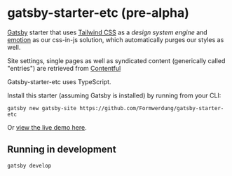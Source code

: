 # gatsby-starter-etc (pre-alpha)
[Gatsby](https://www.gatsbyjs.org/) starter that uses [Tailwind CSS](https://tailwindcss.com/) as a *design system engine* and
[emotion](https://emotion.sh/) as our css-in-js solution, which automatically purges our styles as well.

Site settings, single pages as well as syndicated content (generically called "entries") are retrieved from [Contentful](https://www.contentful.com/)

Gatsby-starter-etc uses TypeScript.

Install this starter (assuming Gatsby is installed) by running from your CLI:
```
gatsby new gatsby-site https://github.com/Formwerdung/gatsby-starter-etc
```

Or [view the live demo here](https://gatsby-starter-etc-demo.netlify.com/).

## Running in development
`gatsby develop`
